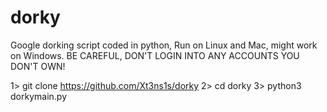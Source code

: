 # dorky
Google dorking script coded in python, Run on Linux and Mac, might work on Windows.
BE CAREFUL, DON'T LOGIN INTO ANY ACCOUNTS YOU DON'T OWN!

1> git clone https://github.com/Xt3ns1s/dorky
2> cd dorky
3> python3 dorkymain.py
